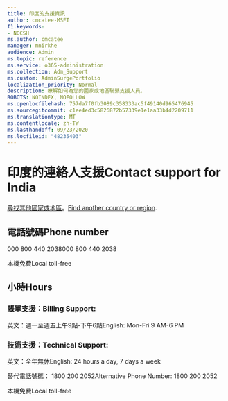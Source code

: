 ```yaml
---
title: 印度的支援資訊
author: cmcatee-MSFT
f1.keywords:
- NOCSH
ms.author: cmcatee
manager: mnirkhe
audience: Admin
ms.topic: reference
ms.service: o365-administration
ms.collection: Adm_Support
ms.custom: AdminSurgePortfolio
localization_priority: Normal
description: 瞭解如何為您的國家或地區聯繫支援人員。
ROBOTS: NOINDEX, NOFOLLOW
ms.openlocfilehash: 757da7f0fb3089c358333ac5f49140d965476945
ms.sourcegitcommit: c1ee4ed3c5826872b57339e1e1aa33b4d2209711
ms.translationtype: MT
ms.contentlocale: zh-TW
ms.lasthandoff: 09/23/2020
ms.locfileid: "48235403"
---
```

# <a name="contact-support-for-india"></a><span data-ttu-id="1d99c-103">印度的連絡人支援</span><span class="sxs-lookup"><span data-stu-id="1d99c-103">Contact support for India</span></span>

<span data-ttu-id="1d99c-104">[尋找其他國家或地區](../contact-support-for-business-products.md)。</span><span class="sxs-lookup"><span data-stu-id="1d99c-104">[Find another country or region](../contact-support-for-business-products.md).</span></span>

## <a name="phone-number"></a><span data-ttu-id="1d99c-105">電話號碼</span><span class="sxs-lookup"><span data-stu-id="1d99c-105">Phone number</span></span>
<span data-ttu-id="1d99c-106">000 800 440 2038</span><span class="sxs-lookup"><span data-stu-id="1d99c-106">000 800 440 2038</span></span>

<span data-ttu-id="1d99c-107">本機免費</span><span class="sxs-lookup"><span data-stu-id="1d99c-107">Local toll-free</span></span>

## <a name="hours"></a><span data-ttu-id="1d99c-108">小時</span><span class="sxs-lookup"><span data-stu-id="1d99c-108">Hours</span></span>
### <a name="billing-support"></a><span data-ttu-id="1d99c-109">帳單支援︰</span><span class="sxs-lookup"><span data-stu-id="1d99c-109">Billing Support:</span></span>

<span data-ttu-id="1d99c-110">英文：週一至週五上午9點-下午6點</span><span class="sxs-lookup"><span data-stu-id="1d99c-110">English: Mon-Fri 9 AM-6 PM</span></span>

### <a name="technical-support"></a><span data-ttu-id="1d99c-111">技術支援：</span><span class="sxs-lookup"><span data-stu-id="1d99c-111">Technical Support:</span></span>

<span data-ttu-id="1d99c-112">英文：全年無休</span><span class="sxs-lookup"><span data-stu-id="1d99c-112">English: 24 hours a day, 7 days a week</span></span>

<span data-ttu-id="1d99c-113">替代電話號碼： 1800 200 2052</span><span class="sxs-lookup"><span data-stu-id="1d99c-113">Alternative Phone Number: 1800 200 2052</span></span>

<span data-ttu-id="1d99c-114">本機免費</span><span class="sxs-lookup"><span data-stu-id="1d99c-114">Local toll-free</span></span>
